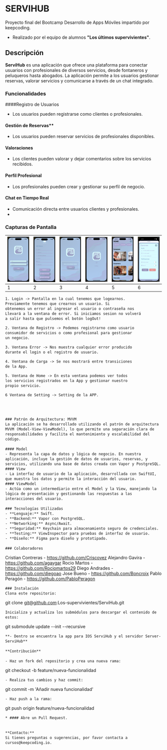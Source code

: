 # SERVIHUB
Proyecto final del Bootcamp Desarrollo de Apps Móviles impartido por keepcoding. 
- Realizado por el equipo de alumnos **"Los últimos supervivientes"**.
## Descripción

**ServiHub** es una aplicación que ofrece una plataforma para conectar usuarios con profesionales de diversos servicios, desde fontaneros y peluqueros hasta abogados. La aplicación permite a los usuarios gestionar reservas, valorar servicios y comunicarse a través de un chat integrado.

### Funcionalidades
####Registro de Usuarios
- Los usuarios pueden registrarse como clientes o profesionales.
#### Gestión de Reservas** 
- Los usuarios pueden reservar servicios de profesionales disponibles.
#### Valoraciones 
- Los clientes pueden valorar y dejar comentarios sobre los servicios recibidos.
#### Perfil Profesional
- Los profesionales pueden crear y gestionar su perfil de negocio.
#### Chat en Tiempo Real
- Comunicación directa entre usuarios clientes y profesionales.
- 
### Capturas de Pantalla
| ![Simulador1](https://github.com/Los-supervivientes/ServiHub/blob/main/Photos%20for%20git/Captura1.png) | ![Simulador2](https://github.com/Los-supervivientes/ServiHub/blob/main/Photos%20for%20git/Captura2.png) | ![Simulador3](https://github.com/Los-supervivientes/ServiHub/blob/main/Photos%20for%20git/Captura3.png) | ![Simulador4](https://github.com/Los-supervivientes/ServiHub/blob/main/Photos%20for%20git/Captura4.png) |![Simulador5](https://github.com/Los-supervivientes/ServiHub/blob/main/Photos%20for%20git/Captura5.png) | ![Simulador6](https://github.com/Los-supervivientes/ServiHub/blob/main/Photos%20for%20git/Captura6.png) |
| --- | --- | --- | --- | --- | --- | 
| 1 | 2 | 3 | 4 | 5 | 6 |

```
1. Login -> Pantalla en la cual tenemos que logearnos.
Previamente tenemos que crearnos un usuario. Si
obtenemos un error al ingresar el usuario o contraseña nos
Llevará a la ventana de error. Si iniciamos sesion no volverá
a salir hasta que pulsemos el botón logOut!
```
```
2. Ventana de Registro -> Podemos registrarno como usuario
consumidor de servicios o como profesional para gestionar
un negocio.
```
```
3. Ventana Error -> Nos muestra cualquier error producido
durante el login o el registro de usuario.
```
```
4. Ventana de Carga -> Se nos mostrará entre transiciones
de la App.
```
```
5. Ventana de Home -> En esta ventana podemos ver todos
los servicios registrados en la App y gestionar nuestro
propio servicio.
```
```
6 Ventana de Setting -> Setting de la APP.
```
```



### Patrón de Arquitectura: MVVM
La aplicación se ha desarrollado utilizando el patrón de arquitectura MVVM (Model-View-ViewModel), lo que permite una separación clara de responsabilidades y facilita el mantenimiento y escalabilidad del código.

#### Model 
- Representa la capa de datos y lógica de negocio. En nuestra aplicación, incluye la gestión de datos de usuarios, reservas, y servicios, utilizando una base de datos creada con Vapor y PostgreSQL.
#### View 
- La interfaz de usuario de la aplicación, desarrollada con SwiftUI, que muestra los datos y permite la interacción del usuario.
#### ViewModel
- Actúa como un intermediario entre el Model y la View, manejando la lógica de presentación y gestionando las respuestas a las interacciones del usuario.

### Tecnologías Utilizadas
- **Lenguaje:** Swift.
- **Backend:** Vapor con PostgreSQL.
- **Networking:** Async/Await.
- **Seguridad:** Keychain para almacenamiento seguro de credenciales.
- **Testing:** ViewInspector para pruebas de interfaz de usuario.
- **Diseño:** Figma para diseño y prototipado.

### Colaboradores
```
Cristian Contreras - https://github.com/Criscovez
Alejandro Gavira - https://github.com/agavgar
Rocio Martos - https://github.com/Rociomartos29
Diego Andrades - https://github.com/diegoao
Jose Bueno - https://github.com/Boncroix
Pablo Peragón - https://github.com/PabloPeragon
```
### Instalación
Clona este repositorio:

```
git clone git@github.com:Los-supervivientes/ServiHub.git
```
Inicializa y actualiza los submódulos para descargar el contenido de estos:
```
git submodule update --init --recursive
```
**- Dentro se encuentra la app para IOS ServiHub y el servidor Server- ServiHub**

**Contribución**

- Haz un fork del repositorio y crea una nueva rama:
```
git checkout -b feature/nueva-funcionalidad
```
- Realiza tus cambios y haz commit:
```
git commit -m 'Añadir nueva funcionalidad'
```
- Haz push a la rama:
 ```
 git push origin feature/nueva-funcionalidad
```
* #### Abre un Pull Request.


**Contacto:**
Si tienes preguntas o sugerencias, por favor contacta a cursos@keepcoding.io.
